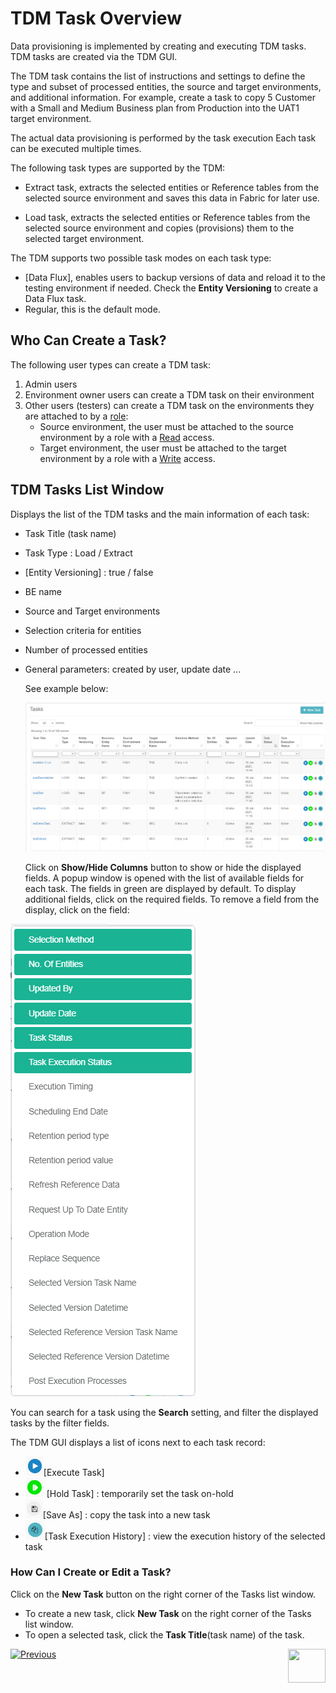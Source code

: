 # TDM Task Overview

Data provisioning is implemented by creating and executing TDM tasks. TDM tasks are created via the TDM GUI. 

The TDM task contains the list of instructions and settings to define the type and subset of processed entities, the source and target environments, and additional information.  For example, create a task to copy 5 Customer with a Small and Medium Business plan from Production into the UAT1 target environment.

The actual data provisioning is performed by the task execution Each task can be executed multiple times.

The following task types are supported by the TDM:

- Extract task, extracts the selected entities or Reference tables from the selected source environment and saves this data in Fabric for later use.

- Load task, extracts the selected entities or Reference tables from the selected source environment and copies (provisions) them to the selected target environment.

The TDM supports two possible task modes on each task type:

- [Data Flux], enables users to backup versions of data and reload it to the testing environment if needed. Check the **Entity Versioning** to create a Data Flux task. 
- Regular, this is the default mode.



## Who Can Create a Task?

The following user types can create a TDM task:

1. Admin users
2. Environment owner users can create a TDM task on their environment
3. Other users (testers) can create a TDM task on the environments they are attached to by a [role](/articles/TDM/tdm_gui/10_environment_roles_tab.md):
   - Source environment, the user must be attached to the source environment by a role with a [Read](/articles/TDM/tdm_gui/10_environment_roles_tab.md#read-and-write-and-number-of-entities) access.
   - Target environment, the user must be attached to the target environment by a role with a [Write](/articles/TDM/tdm_gui/10_environment_roles_tab.md#read-and-write-and-number-of-entities) access.



## TDM Tasks List Window

Displays the list of the TDM tasks and the main information of each task:

- Task Title (task name)

- Task Type : Load / Extract

- [Entity Versioning] : true / false

- BE name

- Source and Target environments 

- Selection criteria for entities

- Number of processed entities

- General parameters: created by user, update date ... 

  See example below: 

  ![tasks list](images/tdm_task_list_window.png)

  

  Click on **Show/Hide Columns** button to show or hide the displayed fields. A popup window is opened with the list of available fields for each task.  The fields in green are displayed by default. To display additional fields, click on the required fields. To remove a field from the display, click on the field:

![show hide columms](images/task_list_show_hide_columns.png)

You can search for a task using the **Search** setting, and filter the displayed tasks by the filter fields.

The TDM GUI displays a list of icons next to each task record:

- ![task icon](images/execute_task_icon.png)[Execute Task] 
- ![task icon](images/hold_task_icon.png) [Hold Task] : temporarily set the task on-hold
- ![task icon](images/save_as_icon.png)[Save As] : copy the task into a new task
- ![task icon](images/task_execution_history_icon.png)[Task Execution History] : view the execution history of the selected task



### How Can I Create or Edit a Task?

Click on the **New Task** button on the right corner of the Tasks list window.

- To create a new task, click **New Task** on the right corner of the Tasks list window.
- To open a selected task, click the **Task Title**(task name) of the task.

 [![Previous](/articles/images/Previous.png)](13_environment_exclusion_lists.md)[<img align="right" width="60" height="54" src="/articles/images/Next.png">](15_data_flux_task.md)

